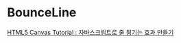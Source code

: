 # BounceLine

[HTML5 Canvas Tutorial : 자바스크립트로 줄 튕기는 효과 만들기](https://www.youtube.com/watch?v=dXhAQbE8iBg)
